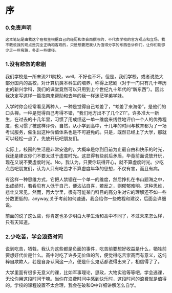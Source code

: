 # 序
### 0.免责声明

```
这本笔记是由我这个在校生根据自己的经历和体会而撰写的，不代表学校的官方观点和立场。我不敢说我的观点是完全正确和客观的，只是想要把我认为值得分享的东西告诉你们，让你们能够少走一些弯路，多走一些捷径。
```

### 1.没有悲伤的悲剧

​    我们学校是一所末流211院校，well，不好也不坏。但是，我们学校，或者说绝大部分国内的高校，对计算机类本科生的培养，称得上悲剧（对于一门只有几十年历史的新兴学科，我们的课堂竟然可以只用到上个世纪九十年代的“新东西”）。因此我决定写这样一篇指南来帮助和去年的我一样迷茫学弟学妹。

​    入学时你会经常看见两种人，一种是觉得自己考差了，“考差了来海带”，是他们的口头禅。一种是觉得自己考得不错，“我们地方出不了几个211”。许多准大一新生，在过去的十几年里，习惯了用成绩这一单一维度来线性地评价一个人的优秀程度，也习惯了被这样评价。自然，从小学到高中，十几年的时间与教育都为了一场考试服务，催生出这种价值体系也是不可避免的。只是，既然已经上了大学，那就可以轻松一点了，先放开玩吧朋友们。

​    实际上，校园的生活是非常安逸的，大概率是你到目前为止最自由和快乐的时光，我还是建议你们不要太过于虚度时光。这显得有些前后矛盾，毕竟前面说放开玩，现在又说不要虚度时光。No，我认为，只要你玩得开心，就不算虚度时光。少吃点苦吧朋友们，认为人只有吃苦才不算虚度年华的思想，不仅有害，而且有病。

​    有这样一种思维方式，它把人禁锢在一个单一的维度，然后挣扎在书山题海之中，出成绩时，若看见有人低于自己，便沾沾自喜，若反之，则郁郁难明。这种思维，悲壮又常见。然而，再大学里，很有可能某门科目的高分生对它的理解还不如一些分数更低的，anyway,关于考前如何速通，我会给你一些教程和建议，后面会详细说。

​    前面的说了这么些，你肯定也多少明白大学生活和高中不同了，不过未来怎么样，只有天知道。
### 2.少吃苦，学会浪费时间

​    说到吃苦，牺牲，我认为这些都是负面的事件，吃苦前要想好收益是什么，牺牲前要想好代价是什么。高中时吃了许多无价值的苦，便觉得吃苦崇高而有意义，这纯粹自欺欺人，若是自身认同这一点，便是什么鬼话都说得出来了，相信得了了。

​    大学里面有很多无意义的课，比如军事理论，思政，大物实验等等吧，学会逃课，无论你用这段时间干嘛。当你在浪费时间中感到快乐时，这段时间的浪费就是值得的。学校的课程设置不太合理，我会在破和Q中详细讲解怎么自学。

